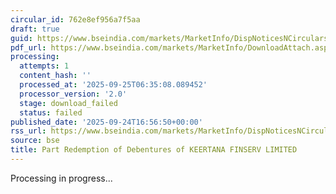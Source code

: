 ```yaml
---
circular_id: 762e8ef956a7f5aa
draft: true
guid: https://www.bseindia.com/markets/MarketInfo/DispNoticesNCirculars.aspx?Noticeid={4B3A741B-1489-4772-94EC-EEC19FE1C99C}&noticeno=20250924-64&dt=09/24/2025&icount=64&totcount=75&flag=0
pdf_url: https://www.bseindia.com/markets/MarketInfo/DownloadAttach.aspx?id=20250924-64&attachedId=
processing:
  attempts: 1
  content_hash: ''
  processed_at: '2025-09-25T06:35:08.089452'
  processor_version: '2.0'
  stage: download_failed
  status: failed
published_date: '2025-09-24T16:56:50+00:00'
rss_url: https://www.bseindia.com/markets/MarketInfo/DispNoticesNCirculars.aspx?Noticeid={4B3A741B-1489-4772-94EC-EEC19FE1C99C}&noticeno=20250924-64&dt=09/24/2025&icount=64&totcount=75&flag=0
source: bse
title: Part Redemption of Debentures of KEERTANA FINSERV LIMITED
---
```


Processing in progress...